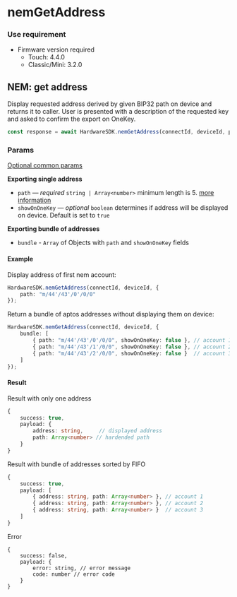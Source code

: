 # nemGetAddress

### Use requirement

* Firmware version required
  * Touch: 4.4.0
  * Classic/Mini: 3.2.0

## NEM: get address

Display requested address derived by given BIP32 path on device and returns it to caller. User is presented with a description of the requested key and asked to confirm the export on OneKey.

```typescript
const response = await HardwareSDK.nemGetAddress(connectId, deviceId, params)
```

### Params

[Optional common params](../../common-params.md)

**Exporting single address**

* `path` — _required_ `string | Array<number>`  minimum length is 5. [more information](../../path-params.md)
* `showOnOneKey` — _optional_ `boolean` determines if address will be displayed on device. Default is set to `true`

**Exporting bundle of addresses**

* `bundle` - `Array` of Objects with `path` and `showOnOneKey` fields

#### Example

Display address of first nem account:

```typescript
HardwareSDK.nemGetAddress(connectId, deviceId, {
    path: "m/44'/43'/0'/0/0"
});
```

Return a bundle of aptos addresses without displaying them on device:

```typescript
HardwareSDK.nemGetAddress(connectId, deviceId, {
    bundle: [
        { path: "m/44'/43'/0'/0/0", showOnOneKey: false }, // account 1
        { path: "m/44'/43'/1'/0/0", showOnOneKey: false }, // account 2
        { path: "m/44'/43'/2'/0/0", showOnOneKey: false }  // account 3
    ]
});
```

#### Result

Result with only one address

```typescript
{
    success: true,
    payload: {
        address: string,     // displayed address
        path: Array<number> // hardended path
    }
}
```

Result with bundle of addresses sorted by FIFO

```typescript
{
    success: true,
    payload: [
        { address: string, path: Array<number> }, // account 1
        { address: string, path: Array<number> }, // account 2
        { address: string, path: Array<number> }  // account 3
    ]
}
```

Error

```
{
    success: false,
    payload: {
        error: string, // error message
        code: number // error code
    }
}
```
